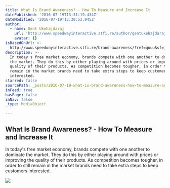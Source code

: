 ```yaml
---
title: What Is Brand Awareness? - How To Measure and Increase It
datePublished: '2016-07-19T13:31:19.434Z'
dateModified: '2016-07-19T13:30:53.945Z'
author:
  - name: Gent Ukehajdaraj
    url: 'http://www.speedwayinteractive.stfi.re/author/gentukehajdaraj/'
    avatar: {}
isBasedOnUrl: >-
  http://www.speedwayinteractive.stfi.re/brand-awareness/?ref=quuu&sf=jjygrgz&utm_content=buffer5720b&utm_medium=social&utm_source=twitter.com&utm_campaign=buffer
description: >-
  In today's free market economy, brands compete with one another to dominate
  the market. They do this by either playing around with prices or improving the
  quality of their products. As competition becomes tougher, in order to still
  remain in the market brands need to take extra steps to keep customers
  interested.
starred: false
sourcePath: _posts/2016-07-19-what-is-brand-awareness-how-to-measure-and-increase-it.md
inFeed: true
hasPage: false
inNav: false
_type: MediaObject

---
```

<article style=""><h1>What Is Brand Awareness? - How To Measure and Increase It</h1><p>In today's free market economy, brands compete with one another to dominate the market. They do this by either playing around with prices or improving the quality of their products. As competition becomes tougher, in order to still remain in the market brands need to take extra steps to keep customers interested.</p><img src="http://www.speedwayinteractive.com/wp-content/uploads/2015/07/brand-awareness-fb-compressed-1.jpg" /></article>